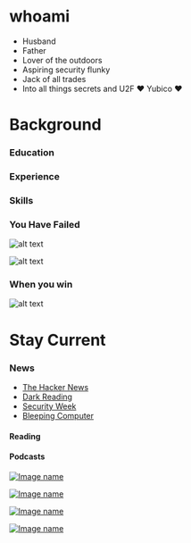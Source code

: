 # whoami

* Husband
* Father
* Lover of the outdoors
* Aspiring security flunky
* Jack of all trades
* Into all things secrets and U2F :heart: Yubico :heart:


# Background
### Education

### Experience

### Skills

### You Have Failed

![alt text](https://external-content.duckduckgo.com/iu/?u=https%3A%2F%2Fthumbs.gfycat.com%2FUnpleasantWaterloggedHydra-mobile.jpg&f=1&nofb=1)

![alt text](https://www.meme-arsenal.com/memes/c248427c8436b4985ccfdc5d67cd6909.jpg)

### When you win
![alt text](https://www.memesmonkey.com/images/memesmonkey/d0/d0372051a4a093b4bbd96b816934866c.jpeg)
# Stay Current

### News

* [The Hacker News](https://thehackernews.com/ "The Hacker News")
* [Dark Reading](https://www.darkreading.com/ "Dark Reading")
* [Security Week](https://www.securityweek.com/ "Security Week")
* [Bleeping Computer](https://www.bleepingcomputer.com/ "Bleeping Computer")



#### Reading
#### Podcasts

[![Image name](https://media1.popsugar-assets.com/files/thumbor/6QuHJxTvZVaIohb6eycUg9wfRWw/fit-in/1024x1024/filters:format_auto-!!-:strip_icc-!!-/2020/10/20/766/n/47856405/99d3b8d29bfe0351_Darknet_Diaries/i/Darknet-Diaries.jpg)](https://open.spotify.com/show/4XPl3uEEL9hvqMkoZrzbx5)

[![Image name](https://malicious.life/wp-content/uploads/2022/04/Apple-profile-400x400_.jpg)](https://open.spotify.com/show/1KHIsaZ9mX0NbzPrfId00q)

[![Image name](https://thecyberwire.com/images/cover-art/daily-podcast-cover-art-cw-368.jpg)](https://open.spotify.com/show/0CnYnxrAcfRjh0YSQINAwe)

[![Image name](https://elroy.twit.tv/sites/default/files/styles/twit_album_art_600x600/public/images/shows/security_now/album_art/sn2022_albumart_standard_2048.jpg?itok=7NzFowe1)](https://open.spotify.com/show/7vAbYigR3zs8GYJP3EoVWw)









<!-- Everything is fine. https://www.meme-arsenal.com/memes/c248427c8436b4985ccfdc5d67cd6909.jpg



5. Describe your experience implementing new solutions/ collaborating with other teams /lifecycle
management/ system support/ etc...

interests
<p style="text-align: center;">A piece of centered text</p>


https://open.spotify.com/show/4XPl3uEEL9hvqMkoZrzbx5

https://media1.popsugar-assets.com/files/thumbor/6QuHJxTvZVaIohb6eycUg9wfRWw/fit-in/1024x1024/filters:format_auto-!!-:strip_icc-!!-/2020/10/20/766/n/47856405/99d3b8d29bfe0351_Darknet_Diaries/i/Darknet-Diaries.jpg


https://open.spotify.com/show/1KHIsaZ9mX0NbzPrfId00q
https://malicious.life/wp-content/uploads/2022/04/Apple-profile-400x400_.jpg


https://open.spotify.com/show/0CnYnxrAcfRjh0YSQINAwe
https://thecyberwire.com/images/cover-art/daily-podcast-cover-art-cw-368.jpg

https://open.spotify.com/show/7vAbYigR3zs8GYJP3EoVWw
https://elroy.twit.tv/sites/default/files/styles/twit_album_art_600x600/public/images/shows/security_now/album_art/sn2022_albumart_standard_2048.jpg?itok=7NzFowe1

## News

* The Hacker NewsCurrently trying out Kubernetes with [Linode](https://www.linode.com/?r=4dffecc5dd019bc812987b595ce20e6322efea2d "Linode")
https://thehackernews.com/
https://www.darkreading.com/
https://www.securityweek.com/
https://www.bleepingcomputer.com/



Everything is fine. https://www.meme-arsenal.com/memes/c248427c8436b4985ccfdc5d67cd6909.jpg

Winning.    https://www.memesmonkey.com/images/memesmonkey/d0/d0372051a4a093b4bbd96b816934866c.jpeg

![alt text](https://open.spotify.com/show/4XPl3uEEL9hvqMkoZrzbx5)

<iframe src="https://open.spotify.com/show/4XPl3uEEL9hvqMkoZrzbx5" width="300" height="380" frameborder="0" allowtransparency="true" allow="encrypted-media"></iframe>

## Languages
### Human

| Language | Learning Status |  Fluency  |
|----------|-----------------|-----------|
| Spanish  | In Progress     |  Basic    |
| Persian  | In Progress     |  Basic    |
### Programming Languages
* PowerShell
* Python

## Learning Topics
* Currently trying out Kubernetes with [Linode](https://www.linode.com/?r=4dffecc5dd019bc812987b595ce20e6322efea2d "Linode")

- [ ] Python
- [x] PowerShell
- [ ] Golang
- [ ] Docker
- [ ] Kubernetes
- [ ] Bloodhound
- [ ] CTFs on Tryhackme
- [ ] Kali -->
